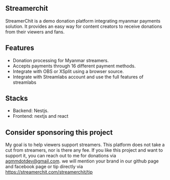 ## Streamerchit
StreamerChit is a demo donation platform integrating myanmar payments solution. It provides an easy way for content creators to receive donations from their viewers and fans.

## Features

- Donation processing for Myanmar streamers.
- Accepts payments through 16 different payment methods.
- Integrate with OBS or XSplit using a browser source.
- Integrate with Streamlabs account and use the full features of streamlabs
## Stacks
- Backend: Nestjs.
- Frontend: nextjs and react

## Consider sponsoring this project

My goal is to help viewers support streamers. This platform does not take a cut from streamers, nor is there any fee. If you like this project and want to support it, you can reach out to me for donations via agmmdotdev@gmail.com. we will mention your brand in our github page and facebook page or tip directly via https://streamerchit.com/streamerchit/tip


